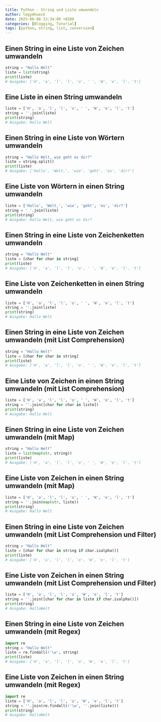 ```yaml
---
title: Python - String und Liste umwandeln
author: legymhueck
date: 2025-06-08 13:34:00 +0200
categories: [Blogging, Tutorial]
tags: [python, string, list, conversion]
---
```


## Einen String in eine Liste von Zeichen umwandeln

```python
string = "Hallo Welt"
liste = list(string)
print(liste)
# Ausgabe: ['H', 'a', 'l', 'l', 'o', ' ', 'W', 'e', 'l', 't']
```

## Eine Liste in einen String umwandeln

```python
liste = ['H', 'a', 'l', 'l', 'o', ' ', 'W', 'e', 'l', 't']
string = ''.join(liste)
print(string)
# Ausgabe: Hallo Welt
```

## Einen String in eine Liste von Wörtern umwandeln

```python
string = "Hallo Welt, wie geht es dir?"
liste = string.split()
print(liste)
# Ausgabe: ['Hallo', 'Welt,', 'wie', 'geht', 'es', 'dir?']
```

## Eine Liste von Wörtern in einen String umwandeln

```python
liste = ['Hallo', 'Welt,', 'wie', 'geht', 'es', 'dir?']
string = ' '.join(liste)
print(string)
# Ausgabe: Hallo Welt, wie geht es dir?
```

## Einen String in eine Liste von Zeichenketten umwandeln

```python
string = "Hallo Welt"
liste = [char for char in string]
print(liste)
# Ausgabe: ['H', 'a', 'l', 'l', 'o', ' ', 'W', 'e', 'l', 't']
```

## Eine Liste von Zeichenketten in einen String umwandeln

```python
liste = ['H', 'a', 'l', 'l', 'o', ' ', 'W', 'e', 'l', 't']
string = ''.join(liste)
print(string)
# Ausgabe: Hallo Welt
```

## Einen String in eine Liste von Zeichen umwandeln (mit List Comprehension)

```python
string = "Hallo Welt"
liste = [char for char in string]
print(liste)
# Ausgabe: ['H', 'a', 'l', 'l', 'o', ' ', 'W', 'e', 'l', 't']
```

## Eine Liste von Zeichen in einen String umwandeln (mit List Comprehension)

```python
liste = ['H', 'a', 'l', 'l', 'o', ' ', 'W', 'e', 'l', 't']
string = ''.join([char for char in liste])
print(string)
# Ausgabe: Hallo Welt
```

## Einen String in eine Liste von Zeichen umwandeln (mit Map)

```python
string = "Hallo Welt"
liste = list(map(str, string))
print(liste)
# Ausgabe: ['H', 'a', 'l', 'l', 'o', ' ', 'W', 'e', 'l', 't']
```

## Eine Liste von Zeichen in einen String umwandeln (mit Map)

```python
liste = ['H', 'a', 'l', 'l', 'o', ' ', 'W', 'e', 'l', 't']
string = ''.join(map(str, liste))
print(string)
# Ausgabe: Hallo Welt
```

## Einen String in eine Liste von Zeichen umwandeln (mit List Comprehension und Filter)

```python
string = "Hallo Welt"
liste = [char for char in string if char.isalpha()]
print(liste)
# Ausgabe: ['H', 'a', 'l', 'l', 'o', 'W', 'e', 'l', 't']
```

## Eine Liste von Zeichen in einen String umwandeln (mit List Comprehension und Filter)

```python
liste = ['H', 'a', 'l', 'l', 'o', 'W', 'e', 'l', 't']
string = ''.join([char for char in liste if char.isalpha()])
print(string)
# Ausgabe: HalloWelt
```

## Einen String in eine Liste von Zeichen umwandeln (mit Regex)

```python
import re
string = "Hallo Welt"
liste = re.findall(r'\w', string)
print(liste)
# Ausgabe: ['H', 'a', 'l', 'l', 'o', 'W', 'e', 'l', 't']
```

## Eine Liste von Zeichen in einen String umwandeln (mit Regex)

```python
import re
liste = ['H', 'a', 'l', 'l', 'o', 'W', 'e', 'l', 't']
string = ''.join(re.findall(r'\w', ''.join(liste)))
print(string)
# Ausgabe: HalloWelt
```